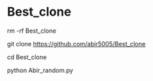 # Best_clone
rm -rf Best_clone

git clone https://github.com/abir5005/Best_clone

cd Best_clone

python Abir_random.py
